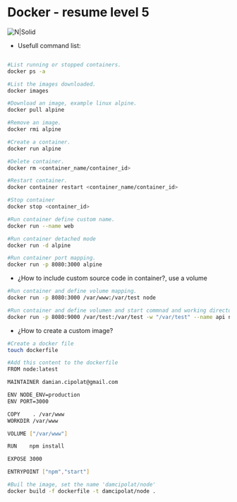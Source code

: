 # Docker - resume level 5

![N|Solid](https://www.openshift.org/img/logo-docker-h.svg)

- Usefull command list:

```sh

#List running or stopped containers.
docker ps -a

#List the images downloaded.
docker images

#Download an image, example linux alpine.
docker pull alpine

#Remove an image.
docker rmi alpine

#Create a container.
docker run alpine

#Delete container.
docker rm <container_name/container_id>

#Restart container.
docker container restart <container_name/container_id>

#Stop container
docker stop <container_id>

#Run container define custom name.
docker run --name web

#Run container detached mode
docker run -d alpine

#Run container port mapping.
docker run -p 8080:3000 alpine
```
- ¿How to include custom source code in container?, use a volume

```sh
#Run container and define volume mapping.
docker run -p 8080:3000 /var/www:/var/test node

#Run container and define volumen and start commnad and working directory
docker run -p 8080:9000 /var/test:/var/test -w "/var/test" --name api node npm start
```
- ¿How to create a custom image?

```sh
#Create a docker file
touch dockerfile

#Add this content to the dockerfile
FROM node:latest

MAINTAINER damian.cipolat@gmail.com

ENV NODE_ENV=production
ENV PORT=3000

COPY    . /var/www
WORKDIR /var/www

VOLUME ["/var/www"]

RUN    npm install

EXPOSE 3000

ENTRYPOINT ["npm","start"]

#Buil the image, set the name 'damcipolat/node'
docker build -f dockerfile -t damcipolat/node .

```
